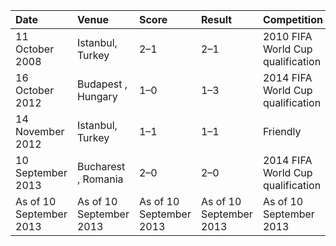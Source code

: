 | Date                    | Venue                   | Score                   | Result                  | Competition                       |
|:------------------------|:------------------------|:------------------------|:------------------------|:----------------------------------|
| 11 October 2008         | Istanbul, Turkey        | 2–1                     | 2–1                     | 2010 FIFA World Cup qualification |
| 16 October 2012         | Budapest , Hungary      | 1–0                     | 1–3                     | 2014 FIFA World Cup qualification |
| 14 November 2012        | Istanbul, Turkey        | 1–1                     | 1–1                     | Friendly                          |
| 10 September 2013       | Bucharest , Romania     | 2–0                     | 2–0                     | 2014 FIFA World Cup qualification |
| As of 10 September 2013 | As of 10 September 2013 | As of 10 September 2013 | As of 10 September 2013 | As of 10 September 2013           |